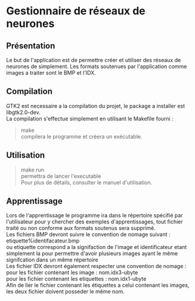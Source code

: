 # Gestionnaire de réseaux de neurones

## Présentation
Le but de l'application est de permettre créer et utiliser des réseaux de neurones de simplement. Les formats soutenues par l'application comme images a traiter sont le BMP et l'IDX.   

## Compilation
GTK2 est necessaire a la compilation du projet, le package a installer est libgtk2.0-dev.   
La compilation s'effectue simplement en utilisant le Makefile fourni :   

> make   
compilera le programme et créera un exécutable. 

## Utilisation
> make run  
permettra de lancer l'executable  
Pour plus de détails, consulter le manuel d'utilisation.  

## Apprentissage
Lors de l'apprentissage le programme ira dans le répertoire spécifié par l'utilisateur pour y chercher des exemples d'apprentissages, tout fichier traité ou non conforme aux formats soutenus sera supprimé.  
Les fichiers BMP devront suivre le convention de nomage suivant : etiquette%identifacateur.bmp   
ou etiquette correspond a la signifaction de l'image et identificateur etant simplement la pour permettre d'avoir plusieurs images ayant le même signifcation dans un même répertoire   
Les fichier IDX devront également respecter une convention de nomage :    
  pour les fichier contenant les image : nom.idx3-ubyte   
  pour les fichier contenant les etiquettes : nom.idx1-ubyte   
Afin de lier le fichier contenant les étiquettes a celui contenant les images, les deux fichier doivent posseder le même nom.   
